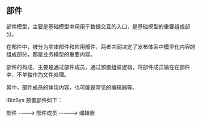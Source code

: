 ## 部件


部件模型，主要是基础模型中用用于数据交互的入口，是基础模型的重要组成部分。

在部件中，被分为实体部件和应用部件，两者共同决定了发布体系中模型化内容的组成部分，都是业务模型的重要内容。

部件的构成，主要是通过部件成员，通过预置组装逻辑，将部件成员输在在部件中，不单独作为文件处理。

其中，部件成员的体现内容，也可能是常见的编辑器等。

IBizSys 预置部件如下：




部件 ----> 部件成员 -----> 编辑器

